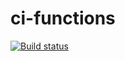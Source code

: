 # ci-functions

[![Build status](https://ci.appveyor.com/api/projects/status/dwum502np8imujok?svg=true)](https://ci.appveyor.com/project/Strassee/ci-functions)
